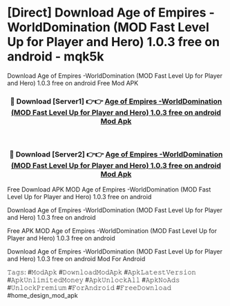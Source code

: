 # [Direct] Download Age of Empires -WorldDomination (MOD Fast Level Up for Player and Hero) 1.0.3 free on android - mqk5k
Download Age of Empires -WorldDomination (MOD Fast Level Up for Player and Hero) 1.0.3 free on android Free Mod APK

<div align="center">
<h3>🔴 Download [Server1] 👉👉 <a href="https://apk-comot.site?title=Age_of_Empires_-WorldDomination_(MOD_Fast_Level_Up_for_Player_and_Hero)_1.0.3_free_on_android">Age of Empires -WorldDomination (MOD Fast Level Up for Player and Hero) 1.0.3 free on android Mod Apk</a></h3><br>

<h3>🔴 Download [Server2] 👉👉 <a href="https://apk-comot.site?title=Age_of_Empires_-WorldDomination_(MOD_Fast_Level_Up_for_Player_and_Hero)_1.0.3_free_on_android">Age of Empires -WorldDomination (MOD Fast Level Up for Player and Hero) 1.0.3 free on android Mod Apk</a></h3>
</div>


Free Download APK MOD Age of Empires -WorldDomination (MOD Fast Level Up for Player and Hero) 1.0.3 free on android

Download Age of Empires -WorldDomination (MOD Fast Level Up for Player and Hero) 1.0.3 free on android 

Free APK MOD Age of Empires -WorldDomination (MOD Fast Level Up for Player and Hero) 1.0.3 free on android 

Download Age of Empires -WorldDomination (MOD Fast Level Up for Player and Hero) 1.0.3 free on android Mod For Android

𝚃𝚊𝚐𝚜: #𝙼𝚘𝚍𝙰𝚙𝚔 #𝙳𝚘𝚠𝚗𝚕𝚘𝚊𝚍𝙼𝚘𝚍𝙰𝚙𝚔 #𝙰𝚙𝚔𝙻𝚊𝚝𝚎𝚜𝚝𝚅𝚎𝚛𝚜𝚒𝚘𝚗 #𝙰𝚙𝚔𝚄𝚗𝚕𝚒𝚖𝚒𝚝𝚎𝚍𝙼𝚘𝚗𝚎𝚢 #𝙰𝚙𝚔𝚄𝚗𝚕𝚘𝚌𝚔𝙰𝚕𝚕 #𝙰𝚙𝚔𝙽𝚘𝙰𝚍𝚜 #𝚄𝚗𝚕𝚘𝚌𝚔𝙿𝚛𝚎𝚖𝚒𝚞𝚖 #𝙵𝚘𝚛𝙰𝚗𝚍𝚛𝚘𝚒𝚍 #𝙵𝚛𝚎𝚎𝙳𝚘𝚠𝚗𝚕𝚘𝚊𝚍 #home_design_mod_apk